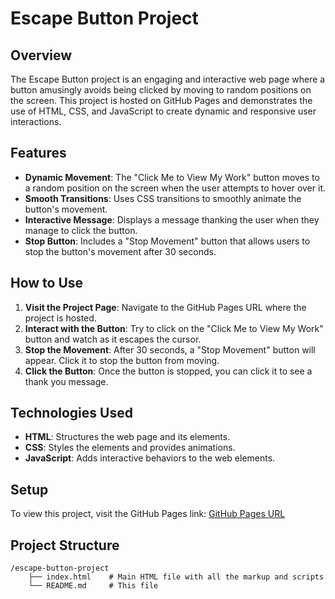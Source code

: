 # Escape Button Project

## Overview
The Escape Button project is an engaging and interactive web page where a button amusingly avoids being clicked by moving to random positions on the screen. This project is hosted on GitHub Pages and demonstrates the use of HTML, CSS, and JavaScript to create dynamic and responsive user interactions.

## Features
- **Dynamic Movement**: The "Click Me to View My Work" button moves to a random position on the screen when the user attempts to hover over it.
- **Smooth Transitions**: Uses CSS transitions to smoothly animate the button's movement.
- **Interactive Message**: Displays a message thanking the user when they manage to click the button.
- **Stop Button**: Includes a "Stop Movement" button that allows users to stop the button's movement after 30 seconds.

## How to Use
1. **Visit the Project Page**: Navigate to the GitHub Pages URL where the project is hosted.
2. **Interact with the Button**: Try to click on the "Click Me to View My Work" button and watch as it escapes the cursor.
3. **Stop the Movement**: After 30 seconds, a "Stop Movement" button will appear. Click it to stop the button from moving.
4. **Click the Button**: Once the button is stopped, you can click it to see a thank you message.

## Technologies Used
- **HTML**: Structures the web page and its elements.
- **CSS**: Styles the elements and provides animations.
- **JavaScript**: Adds interactive behaviors to the web elements.

## Setup
To view this project, visit the GitHub Pages link: [GitHub Pages URL](https://yourusername.github.io/escape-button-project/)

## Project Structure
```plaintext
/escape-button-project
    ├── index.html    # Main HTML file with all the markup and scripts
    └── README.md     # This file
